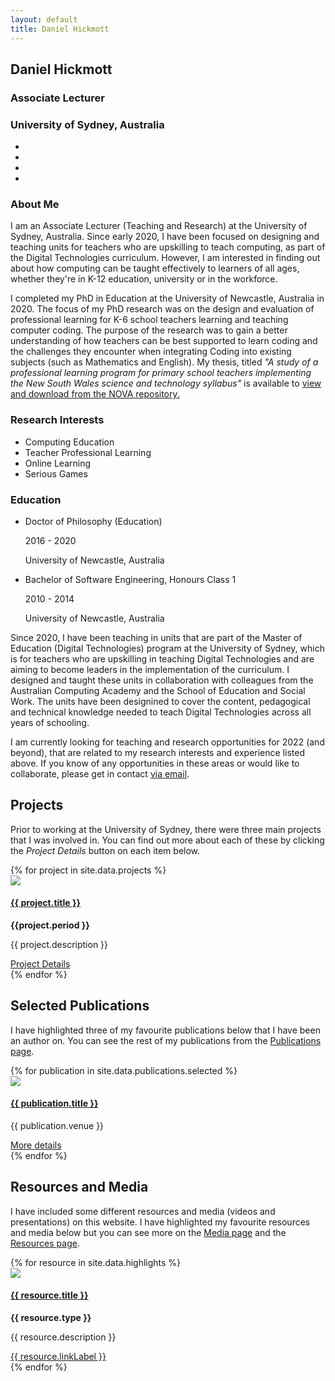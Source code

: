 ```yaml
---
layout: default
title: Daniel Hickmott
---
```


<div class="row">
    <div class="col-xs-12 col-md-4">
        <div id="profile">
            <div class="portrait" style="background-image: url('me.jpg');"></div>
            <div class="portrait-title">
                <h2>Daniel Hickmott</h2>
                <h3>Associate Lecturer</h3>
                <h3>University of Sydney, Australia</h3>
            </div>
            <ul class="network-icon" aria-hidden="true">
                <li>
                    <a href="mailto:daniel.hickmott@gmail.com" target="_blank" rel="noopener"> <i class="fa fa-envelope big-icon"></i> </a>
                </li>
                <li>
                    <a href="https://twitter.com/dan_hickmott" target="_blank" rel="noopener"> <i class="fa fa-twitter big-icon"> </i></a>
                </li>
                <li>
                    <a href="https://scholar.google.com.au/citations?user=zEcey6gAAAAJ" target="_blank" rel="noopener"> <i class="ai ai-google-scholar big-icon"> </i></a>
                </li>
                <li>
                    <a href="https://www.researchgate.net/profile/Daniel_Hickmott" target="_blank" rel="noopener"> <i class="ai ai-researchgate big-icon"> </i></a>
                </li>
            </ul>
        </div>
    </div>
    <div class="col-xs-12 col-md-8">
        <h3 class="profile-heading">About Me</h3> 
        <p>
            I am an Associate Lecturer (Teaching and Research) at the University of Sydney, Australia.
            Since early 2020, I have been focused on designing and teaching units for teachers who are upskilling to teach computing, as part of the Digital Technologies curriculum.
            However, I am interested in finding out about how computing can be taught effectively to learners of all ages, whether they're in K-12 education, university or in the workforce.
        </p>
        <p>
            I completed my PhD in Education at the University of Newcastle, Australia in 2020.
            The focus of my PhD research was on the design and evaluation of professional learning for K-6 school teachers learning and teaching computer coding. 
            The purpose of the research was to gain a better understanding of how teachers can be best supported to learn coding and the challenges they encounter when integrating Coding into existing subjects (such as Mathematics and English).
            My thesis, titled <i>"A study of a professional learning program for primary school teachers implementing the New South Wales science and technology syllabus"</i> is available to <a class="text-info" href="https://hdl.handle.net/1959.13/1417667" target="_blank">view and download from the NOVA repository.</a>
        </p>
        <div class="row">
            <div class="col-md-5">
                <h3 class="profile-heading">Research Interests</h3> 
                <ul class="ul-interests">
                    <li>Computing Education</li>
                    <li>Teacher Professional Learning</li>
                    <li>Online Learning</li>     
                    <li>Serious Games</li>             
                </ul>
            </div>
            <div class="col-md-7">
                <h3 class="profile-heading">Education</h3> 
                <ul class="ul-edu fa-ul">
                    <li>
                        <i class="fa-li fa fa-graduation-cap"></i>
                        <div class="description">
                            <p class="course">Doctor of Philosophy (Education)</p>
                            <p class="dates">2016 - 2020</p>
                            <p class="institution">University of Newcastle, Australia</p>
                        </div>
                    </li>
                    <li>
                        <i class="fa-li fa fa-graduation-cap"></i>
                        <div class="description">
                            <p class="course">Bachelor of Software Engineering, Honours Class 1</p>
                            <p class="dates">2010 - 2014</p>
                            <p class="institution">University of Newcastle, Australia</p>
                        </div>
                    </li>
                </ul>
            </div>
        </div>
    </div>
</div>
<div class="showcase my-2">
    <p>
        Since 2020, I have been teaching in units that are part of the Master of Education (Digital Technologies) program at the University of Sydney, which is for teachers who are upskilling in teaching Digital Technologies and are aiming to become leaders in the implementation of the curriculum. I designed and taught these units in collaboration with colleagues from the Australian Computing Academy and the School of Education and Social Work. The units have been designined to cover the content, pedagogical and technical knowledge needed to teach Digital Technologies across all years of schooling.
    </p>
    <p>
        I am currently looking for teaching and research opportunities for 2022 (and beyond), that are related to my research interests and experience listed above.
        If you know of any opportunities in these areas or would like to collaborate, please get in contact <a href="mailto:daniel.hickmott@gmail.com" class="text-info">via email</a>.
    </p>    
    <h2>Projects</h2>
    <p>
        Prior to working at the University of Sydney, there were three main projects that I was involved in.
        You can find out more about each of these by clicking the <i>Project Details</i> button on each item below.
    </p>
    <div class="row">
        {% for project in site.data.projects %}
        <div class="col-md-4">
            <div class="card mb-4 box-shadow">
                <img class="card-img-top" src="{{ site.baseurl | append: '/projects/images/' | append: project.imageFilePath }}">
                <div class="card-body">
                    <h4>
                        <a href="{{ site.baseurl | append: '/projects/' | append: project.pageName }}" class="site-page-link">
                            {{ project.title }}
                        </a>
                    </h4>
                    <strong>{{project.period }}</strong>
                    <p class="card-text">{{ project.description }}</p>
                    <a href="{{ site.baseurl | append: '/projects/' | append: project.pageName }}" 
                        class="btn btn-sm btn-info float-right">
                        Project Details
                        <i class="fa fa-info project-icon"></i>
                    </a>
                </div>
            </div>
        </div>
        {% endfor %}
    </div>
</div>
<div class="showcase">
    <h2>Selected Publications</h2>
    <p>I have highlighted three of my favourite publications below that I have been an author on. You can see the rest of my publications from the <a href="{{ site.baseurl | append: '/publications/' }}" class="text-info">Publications page</a>.</p>
    <div class="row">
        {% for publication in site.data.publications.selected %}
        <div class="col-md-4">
            <div class="card mb-4 box-shadow">
                <img class="card-img-top" 
                    src="{{ site.baseurl | append: '/publications/images/' | append: publication.imageFilePath }}">
                <div class="card-body">
                    <h4>
                        <a href="{{ site.baseurl | append: '/publications/' | append: publication.pageName }}" class="site-page-link">
                            {{ publication.title }}
                        </a>
                    </h4>
                    <p class="card-text">{{ publication.venue }}</p>
                    <a href="{{ site.baseurl | append: '/publications/' | append: publication.pageName }}" 
                        class="btn btn-sm btn-info float-right">
                        More details
                        <i class="fa fa-chevron-circle-right publication-icon"></i>
                    </a>
                </div>
            </div>
        </div>
        {% endfor %}
    </div>
</div>
<div class="showcase">
    <h2>Resources and Media</h2>
    <p>
        I have included some different resources and media (videos and presentations) on this website.
        I have highlighted my favourite resources and media below but you can see more on the <a href="{{ site.baseurl | append: '/media' }}" class="text-info">Media page</a> and the <a href="{{ site.baseurl | append: '/resources' }}" class="text-info">Resources page</a>.
    </p>
    <div class="row">
        {% for resource in site.data.highlights %}
        <div class="col-md-4">
            <div class="card mb-4 box-shadow">
                <img class="card-img-top" 
                    src="{{ site.baseurl | append: resource.imageFilePath }}">
                <div class="card-body">
                    <h4>
                        <a href="{{ resource.linkLocation }}" {% if resource.newTab == 'true' %} target="_blank" {% endif %}
                            class="site-page-link">
                            {{ resource.title }}
                        </a>
                    </h4>
                    <p><b>{{ resource.type }}</b></p>
                    <p class="card-text">{{ resource.description }}</p>
                    <a href="{{ resource.linkLocation }}" {% if resource.newTab == 'true' %} target="_blank" {% endif %}
                        class="btn btn-sm btn-info float-right">
                        {{ resource.linkLabel }}
                        <i class="fa {{ resource.linkIcon }} media-icon"></i>
                    </a>
                </div>
            </div>
        </div>
        {% endfor %}
    </div>
</div>